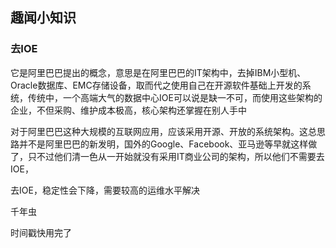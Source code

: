 ## 趣闻小知识

### 去IOE

它是阿里巴巴提出的概念，意思是在阿里巴巴的IT架构中，去掉IBM小型机、Oracle数据库、EMC存储设备，取而代之使用自己在开源软件基础上开发的系统，传统中，一个高端大气的数据中心IOE可以说是缺一不可，而使用这些架构的企业，不但采购、维护成本极高，核心架构还掌握在别人手中

对于阿里巴巴这种大规模的互联网应用，应该采用开源、开放的系统架构。这总思路并不是阿里巴巴的新发明，国外的Google、Facebook、亚马逊等早就这样做了，只不过他们清一色从一开始就没有采用IT商业公司的架构，所以他们不需要去IOE，

去IOE，稳定性会下降，需要较高的运维水平解决

千年虫

时间戳快用完了